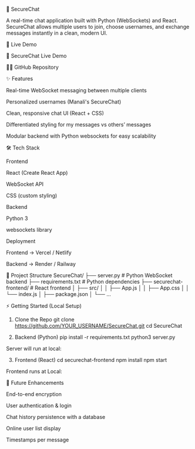 💬 SecureChat

A real-time chat application built with Python (WebSockets) and React. SecureChat allows multiple users to join, choose usernames, and exchange messages instantly in a clean, modern UI.

🚀 Live Demo

🔗 SecureChat Live Demo

👨‍💻 GitHub Repository

✨ Features

Real-time WebSocket messaging between multiple clients

Personalized usernames (Manali's SecureChat)

Clean, responsive chat UI (React + CSS)

Differentiated styling for my messages vs others’ messages

Modular backend with Python websockets for easy scalability

🛠️ Tech Stack

Frontend

React (Create React App)

WebSocket API

CSS (custom styling)

Backend

Python 3

websockets
 library

Deployment

Frontend → Vercel / Netlify

Backend → Render / Railway

📂 Project Structure
SecureChat/
 ├── server.py              # Python WebSocket backend
 ├── requirements.txt       # Python dependencies
 ├── securechat-frontend/   # React frontend
 │   ├── src/
 │   │   ├── App.js
 │   │   ├── App.css
 │   │   └── index.js
 │   ├── package.json
 │   └── ...

⚡ Getting Started (Local Setup)
1. Clone the Repo
git clone https://github.com/YOUR_USERNAME/SecureChat.git
cd SecureChat

2. Backend (Python)
pip install -r requirements.txt
python3 server.py


Server will run at local:

3. Frontend (React)
cd securechat-frontend
npm install
npm start


Frontend runs at Local:


🔮 Future Enhancements

End-to-end encryption

User authentication & login

Chat history persistence with a database

Online user list display

Timestamps per message
